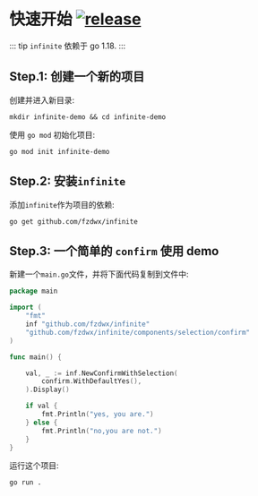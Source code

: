# 快速开始  <a href="https://github.com/fzdwx/infinite/releases"><img style="display: inline" src="https://img.shields.io/github/v/release/fzdwx/infinite.svg" alt="release"></a>

::: tip
`infinite` 依赖于 go 1.18.
:::

## Step.1: 创建一个新的项目

创建并进入新目录:

```shell
mkdir infinite-demo && cd infinite-demo
```

使用 `go mod` 初始化项目:

```shell
go mod init infinite-demo
```

## Step.2: 安装`infinite`

添加`infinite`作为项目的依赖:

```shell
go get github.com/fzdwx/infinite
```

## Step.3: 一个简单的 `confirm` 使用 demo

新建一个`main.go`文件，并将下面代码复制到文件中:

```go
package main

import (
	"fmt"
	inf "github.com/fzdwx/infinite"
	"github.com/fzdwx/infinite/components/selection/confirm"
)

func main() {

	val, _ := inf.NewConfirmWithSelection(
		confirm.WithDefaultYes(),
	).Display()

	if val {
		fmt.Println("yes, you are.")
	} else {
		fmt.Println("no,you are not.")
	}
}
```

运行这个项目:

```shell
go run .
```